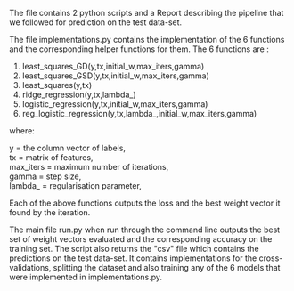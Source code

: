 The file contains 2 python scripts and a Report describing the pipeline that we followed for prediction on the test data-set. 

The file implementations.py contains the implementation of the 6 functions and the corresponding helper functions for them. The 6 functions are :
1) least_squares_GD(y,tx,initial_w,max_iters,gamma)
2) least_squares_GSD(y,tx,initial_w,max_iters,gamma)
3) least_squares(y,tx)
4) ridge_regression(y,tx,lambda_)
5) logistic_regression(y,tx,initial_w,max_iters,gamma)
6) reg_logistic_regression(y,tx,lambda_,initial_w,max_iters,gamma)

where:

y = the column vector of labels,<br />
tx = matrix of features,<br />
max_iters = maximum number of iterations,<br />
gamma = step size, <br />
lambda_ = regularisation parameter,<br />

Each of the above functions outputs the loss and the best weight vector it found by the iteration.

The main file run.py when run through the command line outputs the best set of weight vectors evaluated and the corresponding accuracy on the training set. The script also returns the "csv" file which contains the predictions on the test data-set. It contains implementations for the cross-validations, splitting the dataset and also training any of the 6 models that were implemented in implementations.py.
